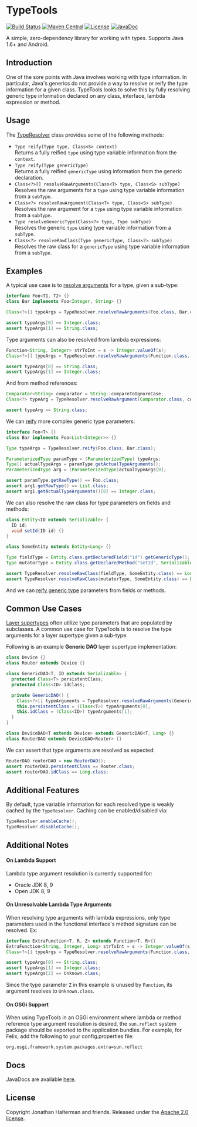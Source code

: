 # TypeTools
[![Build Status](https://travis-ci.org/jhalterman/typetools.svg)](https://travis-ci.org/jhalterman/typetools) 
[![Maven Central](https://img.shields.io/maven-central/v/net.jodah/typetools.svg?maxAge=60&colorB=53C92E)](https://maven-badges.herokuapp.com/maven-central/net.jodah/typetools)
[![License](http://img.shields.io/:license-apache-brightgreen.svg)](http://www.apache.org/licenses/LICENSE-2.0.html)
[![JavaDoc](https://img.shields.io/maven-central/v/net.jodah/typetools.svg?maxAge=60&label=javadoc&color=blue)](https://jodah.net/typetools/javadoc/)

A simple, zero-dependency library for working with types. Supports Java 1.6+ and Android.

## Introduction

One of the sore points with Java involves working with type information. In particular, Java's generics do not provide a way to resolve or reify the type information for a given class. TypeTools looks to solve this by fully resolving generic type information declared on any class, interface, lambda expression or method.

## Usage

The [TypeResolver](http://jodah.net/typetools/javadoc/net/jodah/typetools/TypeResolver.html) class provides some of the following methods:

* `Type reify(Type type, Class<S> context)`
<br>Returns a fully reified `type` using type variable information from the `context`.
* `Type reify(Type genericType)`
<br>Returns a fully reified `genericType` using information from the generic declaration.
* `Class<?>[] resolveRawArguments(Class<T> type, Class<S> subType)`
<br>Resolves the raw arguments for a `type` using type variable information from a `subType`.
* `Class<?> resolveRawArgument(Class<T> type, Class<S> subType)`
<br>Resolves the raw argument for a `type` using type variable information from a `subType`.
* `Type resolveGenericType(Class<?> type, Type subType)`
<br>Resolves the generic `type` using type variable information from a `subType`.
* `Class<?> resolveRawClass(Type genericType, Class<?> subType)`
<br>Resolves the raw class for a `genericType` using type variable information from a `subType`. 

## Examples

A typical use case is to [resolve arguments][resolve-raw-args] for a type, given a sub-type:

```java
interface Foo<T1, T2> {}
class Bar implements Foo<Integer, String> {}

Class<?>[] typeArgs = TypeResolver.resolveRawArguments(Foo.class, Bar.class);

assert typeArgs[0] == Integer.class;
assert typeArgs[1] == String.class;
```

Type arguments can also be resolved from lambda expressions:

```java
Function<String, Integer> strToInt = s -> Integer.valueOf(s);
Class<?>[] typeArgs = TypeResolver.resolveRawArguments(Function.class, strToInt.getClass());

assert typeArgs[0] == String.class;
assert typeArgs[1] == Integer.class;
```

And from method references:

```java
Comparator<String> comparator = String::compareToIgnoreCase;
Class<?> typeArg = TypeResolver.resolveRawArgument(Comparator.class, comparator.getClass());

assert typeArg == String.class;
```

We can [reify] more complex generic type parameters:

```java
interface Foo<T> {}
class Bar implements Foo<List<Integer>> {}

Type typeArgs = TypeResolver.reify(Foo.class, Bar.class);

ParameterizedType paramType = (ParameterizedType) typeArgs;
Type[] actualTypeArgs = paramType.getActualTypeArguments();
ParameterizedType arg = (ParameterizedType)actualTypeArgs[0];

assert paramType.getRawType() == Foo.class;
assert arg1.getRawType() == List.class;
assert arg1.getActualTypeArguments()[0] == Integer.class;
```

We can also resolve the raw class for type parameters on fields and methods:

```java
class Entity<ID extends Serializable> {
  ID id;
  void setId(ID id) {}
}

class SomeEntity extends Entity<Long> {}

Type fieldType = Entity.class.getDeclaredField("id").getGenericType();
Type mutatorType = Entity.class.getDeclaredMethod("setId", Serializable.class).getGenericParameterTypes()[0];

assert TypeResolver.resolveRawClass(fieldType, SomeEntity.class) == Long.class;
assert TypeResolver.resolveRawClass(mutatorType, SomeEntity.class) == Long.class;
```

And we can [reify generic type][reify-generic] parameters from fields or methods.

## Common Use Cases

[Layer supertypes](http://martinfowler.com/eaaCatalog/layerSupertype.html) often utilize type parameters that are populated by subclasses. A common use case for TypeTools is to resolve the type arguments for a layer supertype given a sub-type. 

Following is an example **Generic DAO** layer supertype implementation:

```java
class Device {}
class Router extends Device {}

class GenericDAO<T, ID extends Serializable> {
  protected Class<T> persistentClass;
  protected Class<ID> idClass;

  private GenericDAO() {
    Class<?>[] typeArguments = TypeResolver.resolveRawArguments(GenericDAO.class, getClass());
    this.persistentClass = (Class<T>) typeArguments[0];
    this.idClass = (Class<ID>) typeArguments[1];
  }
}

class DeviceDAO<T extends Device> extends GenericDAO<T, Long> {}
class RouterDAO extends DeviceDAO<Router> {}
```

We can assert that type arguments are resolved as expected:

```java
RouterDAO routerDAO = new RouterDAO();
assert routerDAO.persistentClass == Router.class;
assert routerDAO.idClass == Long.class;
```

## Additional Features

By default, type variable information for each resolved type is weakly cached by the `TypeResolver`. Caching can be enabled/disabled via:

```java
TypeResolver.enableCache();
TypeResolver.disableCache();
```

## Additional Notes

#### On Lambda Support

Lambda type argument resolution is currently supported for:

* Oracle JDK 8, 9
* Open JDK 8, 9

#### On Unresolvable Lambda Type Arguments

When resolving type arguments with lambda expressions, only type parameters used in the functional interface's method signature can be resolved. Ex:

```java
interface ExtraFunction<T, R, Z> extends Function<T, R>{}
ExtraFunction<String, Integer, Long> strToInt = s -> Integer.valueOf(s);
Class<?>[] typeArgs = TypeResolver.resolveRawArguments(Function.class, strToInt.getClass());

assert typeArgs[0] == String.class;
assert typeArgs[1] == Integer.class;
assert typeArgs[2] == Unknown.class;
```

Since the type parameter `Z` in this example is unused by `Function`, its argument resolves to `Unknown.class`.

#### On OSGi Support

When using TypeTools in an OSGi environment where lambda or method reference type argument resolution is desired, the `sun.reflect` system package should be exported to the application bundles. For example, for Felix, add the following to your config.properties file:

```
org.osgi.framework.system.packages.extra=sun.reflect
```

## Docs

JavaDocs are available [here](https://jodah.net/typetools/javadoc).

## License

Copyright Jonathan Halterman and friends. Released under the [Apache 2.0 license](http://www.apache.org/licenses/LICENSE-2.0.html).

[resolve-raw-args]: http://jodah.net/typetools/javadoc/net/jodah/typetools/TypeResolver.html#resolveRawArguments-java.lang.Class-java.lang.Class-
[reify]: http://jodah.net/typetools/javadoc/net/jodah/typetools/TypeResolver.html#reify-java.lang.Class-java.lang.Class-
[reify-generic]: http://jodah.net/typetools/javadoc/net/jodah/typetools/TypeResolver.html#reify-java.lang.reflect.Type-
